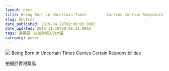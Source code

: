 ```yaml
---
layout: post
title: Being Born in Uncertain Times         Carries Certain Responsibilities
slug: bbutccr
date_published: 2019-04-29T01:06:00.000Z
date_updated: 2019-11-10T00:08:21.000Z
tags: 還需要一些面對明天的力量
category: power
---
```


![](https://res-2.cloudinary.com/hypmkhfbk/image/upload/q_auto/v1/ghost-blog-images/image.png)
Being Born in Uncertain Times
Carries Certain Responsibilities

拍攝於香港離島
